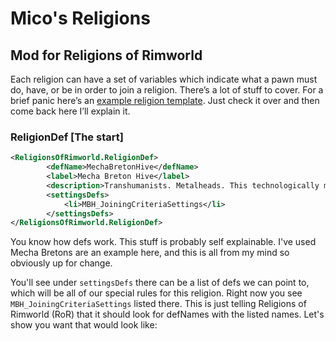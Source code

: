 # Mico's Religions
## Mod for Religions of Rimworld

Each religion can have a set of variables which indicate what a pawn must do, have, or be in order to join a religion. There’s a lot of stuff to cover. For a brief panic here’s an [example religion template](https://github.com/basarab1504/ReligionsOfRimworld-2.0/wiki/RELIGION-DEF-EXAMPLE). Just check it over and then come back here I’ll explain it.

### ReligionDef [The start]
```xml
<ReligionsOfRimworld.ReligionDef>
		<defName>MechaBretonHive</defName>
		<label>Mecha Breton Hive</label>
		<description>Transhumanists. Metalheads. This technologically minded religion worships the advnacement of humanity into the realms of technology and synthetic materials. The ultimate goal for each individual within the hive is to ascend into a pure robotic body.</description>
		<settingsDefs>
			<li>MBH_JoiningCriteriaSettings</li>
		</settingsDefs>
</ReligionsOfRimworld.ReligionDef>
```

You know how defs work. This stuff is probably self explainable. I've used Mecha Bretons are an example here, and this is all from my mind so obviously up for change.

You'll see under `settingsDefs` there can be a list of defs we can point to, which will be all of our special rules for this religion. Right now you see `MBH_JoiningCriteriaSettings` listed there. This is just telling Religions of Rimworld (RoR) that it should look for defNames with the listed names. Let's show you want that would look like:


